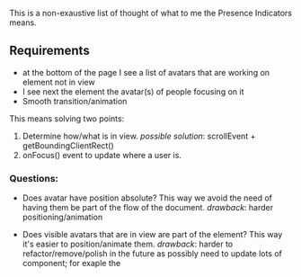 This is a non-exaustive list of thought of what to me the Presence Indicators means.

## Requirements

- at the bottom of the page I see a list of avatars that are working on element not in view
- I see next the element the avatar(s) of people focusing on it
- Smooth transition/animation

This means solving two points:

1. Determine how/what is in view. _possible solution_: scrollEvent + getBoundingClientRect()
2. onFocus() event to update where a user is.

### Questions:

- Does avatar have position absolute? This way we avoid the need of having them be part of the flow of the document. _drawback_: harder positioning/animation

- Does visible avatars that are in view are part of the element? This way it's easier to position/animate them. _drawback_: harder to refactor/remove/polish in the future as possibly need to update lots of component; for exaple the <Title /> of each field need to accept a new <Avatar />[] props.

### Solutions:

- getBoundingClientRect()
- useRef()
- FramerMotion?
